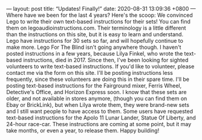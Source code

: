 —
layout: post
title:  “Updates! Finally!”
date:   2020-08-31 13:09:36 +0800
—
Where have we been for the last 4 years? Here's the scoop: We convinced Lego to write their own text-based instructions for their sets! You can find them on legoaudioinstructions.com. Their terminology is a little different than the instructions on this site, but it is easy to learn and understand. Lego have instructions for 30 sets so far, and will hopefully continue to make more. Lego For The Blind  isn't going anywhere though. I haven't posted instructions in a few years, because Lilya Finkel, who wrote the  text-based instructions, died in 2017. Since then, I've been looking for sighted  volunteers to write text-based instructions.  If you'd like to volunteer, please contact me via the form on this site. I'll be posting instructions less frequently, since these volunteers are doing this in their spare time. I'll be posting text-based instructions for the Fairground mixer, Ferris Wheel, Detective's Office, and Horizon Express soon.  I know that these sets are older, and not available in stores anymore,  (though you can find them on Ebay or BrickLink),  but when Lilya wrote them, they were brand-new sets and I still want people to have access to them. Some users have requested text-based instructions for the Apolo 11 Lunar Lander, Statue Of Liberty, and 24-hour race-car. These instructions are coming at some point, but it may take months, or even a year, to release them. Happy building!